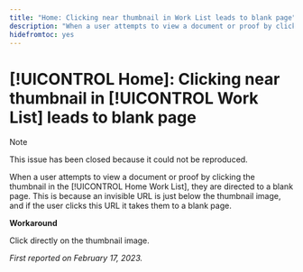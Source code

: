 ```yaml
---
title: "Home: Clicking near thumbnail in Work List leads to blank page"
description: "When a user attempts to view a document or proof by clicking the thumbnail in the Home Work List, they are directed to a blank page. This is because an invisible URL is just below the thumbnail image, and if the user clicks this URL it takes them to a blank page."
hidefromtoc: yes
---
```


# [!UICONTROL Home]: Clicking near thumbnail in [!UICONTROL Work List] leads to blank page

>[!NOTE]
>
>This issue has been closed because it could not be reproduced.

When a user attempts to view a document or proof by clicking the thumbnail in the [!UICONTROL Home Work List], they are directed to a blank page. This is because an invisible URL is just below the thumbnail image, and if the user clicks this URL it takes them to a blank page.

**Workaround**

Click directly on the thumbnail image.

_First reported on February 17, 2023._

